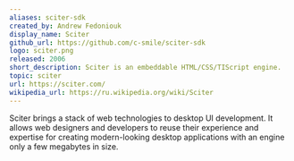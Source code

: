 ```yaml
---
aliases: sciter-sdk
created_by: Andrew Fedoniouk
display_name: Sciter
github_url: https://github.com/c-smile/sciter-sdk
logo: sciter.png
released: 2006
short_description: Sciter is an embeddable HTML/CSS/TIScript engine.
topic: sciter
url: https://sciter.com/
wikipedia_url: https://ru.wikipedia.org/wiki/Sciter
---
```

Sciter brings a stack of web technologies to desktop UI development. It allows web designers and developers to reuse their experience and expertise for creating modern-looking desktop applications with an engine only a few megabytes in size.
